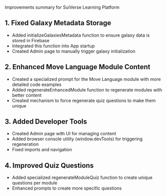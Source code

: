 Improvements summary for SuiVerse Learning Platform


## 1. Fixed Galaxy Metadata Storage
- Added initializeGalaxiesMetadata function to ensure galaxy data is stored in Firebase
- Integrated this function into App startup
- Created Admin page to manually trigger galaxy initialization

## 2. Enhanced Move Language Module Content
- Created a specialized prompt for the Move Language module with more detailed code examples
- Added regenerateEnhancedModule function to regenerate modules with better content
- Created mechanism to force regenerate quiz questions to make them unique

## 3. Added Developer Tools
- Created Admin page with UI for managing content
- Added browser console utility (window.devTools) for triggering regeneration
- Fixed imports and navigation

## 4. Improved Quiz Questions
- Added specialized regenerateModuleQuiz function to create unique questions per module
- Enhanced prompts to create more specific questions
